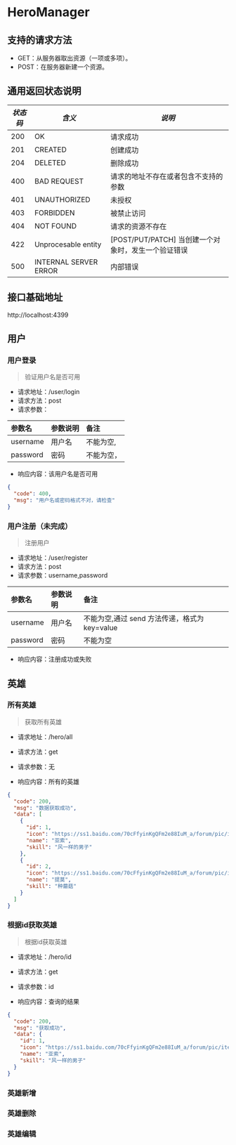 # HeroManager

## 支持的请求方法

- GET：从服务器取出资源（一项或多项）。
- POST：在服务器新建一个资源。

  

## 通用返回状态说明

| _状态码_ | _含义_                | _说明_                                              |
| -------- | --------------------- | --------------------------------------------------- |
| 200      | OK                    | 请求成功                                            |
| 201      | CREATED               | 创建成功                                            |
| 204      | DELETED               | 删除成功                                            |
| 400      | BAD REQUEST           | 请求的地址不存在或者包含不支持的参数                |
| 401      | UNAUTHORIZED          | 未授权                                              |
| 403      | FORBIDDEN             | 被禁止访问                                          |
| 404      | NOT FOUND             | 请求的资源不存在                                    |
| 422      | Unprocesable entity   | [POST/PUT/PATCH] 当创建一个对象时，发生一个验证错误 |
| 500      | INTERNAL SERVER ERROR | 内部错误                                            |

## 接口基础地址

http://localhost:4399

## 用户

### 用户登录

> 验证用户名是否可用

- 请求地址：/user/login
- 请求方法：post
- 请求参数：

| 参数名   | 参数说明 | 备注       |
| :------- | :------- | :--------- |
| username | 用户名   | 不能为空,  |
| password | 密码     | 不能为空， |

- 响应内容：该用户名是否可用

```json
{
  "code": 400,
  "msg": "用户名或密码格式不对，请检查"
}
```



### 用户注册（未完成）

> 注册用户

- 请求地址：/user/register
- 请求方法：post
- 请求参数：username,password

| 参数名   | 参数说明 | 备注                                          |
| :------- | :------- | :-------------------------------------------- |
| username | 用户名   | 不能为空,通过 send 方法传递，格式为 key=value |
| password | 密码     | 不能为空                                      |

- 响应内容：注册成功或失败

## 英雄

### 所有英雄

> 获取所有英雄

- 请求地址：/hero/all
- 请求方法：get
- 请求参数：无

- 响应内容：所有的英雄

```json
{
  "code": 200,
  "msg": "数据获取成功",
  "data": [
    {
      "id": 1,
      "icon": "https://ss1.baidu.com/70cFfyinKgQFm2e88IuM_a/forum/pic/item/4ec2d5628535e5dda58eae977ec6a7efcf1b62d3.jpg",
      "name": "亚索",
      "skill": "风一样的男子"
    },
    {
      "id": 2,
      "icon": "https://ss1.baidu.com/70cFfyinKgQFm2e88IuM_a/forum/pic/item/b21bb051f81986189a5285244bed2e738bd4e67d.jpg",
      "name": "提莫",
      "skill": "种蘑菇"
    }
  ]
}
```



### 根据id获取英雄

> 根据id获取英雄

- 请求地址：/hero/id
- 请求方法：get
- 请求参数：id

- 响应内容：查询的结果

```json
{
  "code": 200,
  "msg": "获取成功",
  "data": {
    "id": 1,
    "icon": "https://ss1.baidu.com/70cFfyinKgQFm2e88IuM_a/forum/pic/item/4ec2d5628535e5dda58eae977ec6a7efcf1b62d3.jpg",
    "name": "亚索",
    "skill": "风一样的男子"
  }
}
```





### 英雄新增

### 英雄删除

### 英雄编辑

